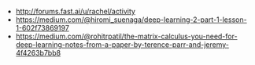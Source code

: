 * http://forums.fast.ai/u/rachel/activity
* https://medium.com/@hiromi_suenaga/deep-learning-2-part-1-lesson-1-602f73869197
* https://medium.com/@rohitrpatil/the-matrix-calculus-you-need-for-deep-learning-notes-from-a-paper-by-terence-parr-and-jeremy-4f4263b7bb8
